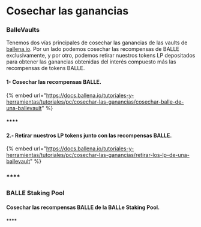 # Cosechar las ganancias

### BalleVaults

Tenemos dos vías principales de cosechar las ganancias de las vaults de [ballena.io](https://app.ballena.io/). Por un lado podemos cosechar las recompensas de BALLE exclusivamente, y por otro, podemos retirar nuestros tokens LP depositados para obtener las ganancias obtenidas del interés compuesto más las recompensas de tokens BALLE.



#### **1- Cosechar las recompensas BALLE.**

{% embed url="https://docs.ballena.io/tutoriales-y-herramientas/tutoriales/pc/cosechar-las-ganancias/cosechar-balle-de-una-ballevault" %}

#### \*\*\*\*

#### **2.- Retirar nuestros LP tokens junto con las recompensas BALLE.**

{% embed url="https://docs.ballena.io/tutoriales-y-herramientas/tutoriales/pc/cosechar-las-ganancias/retirar-los-lp-de-una-ballevault" %}

### \*\*\*\*

### **BALLE Staking Pool**

#### **Cosechar las recompensas BALLE de la BALLe Staking Pool.**

\*\*\*\*



 



